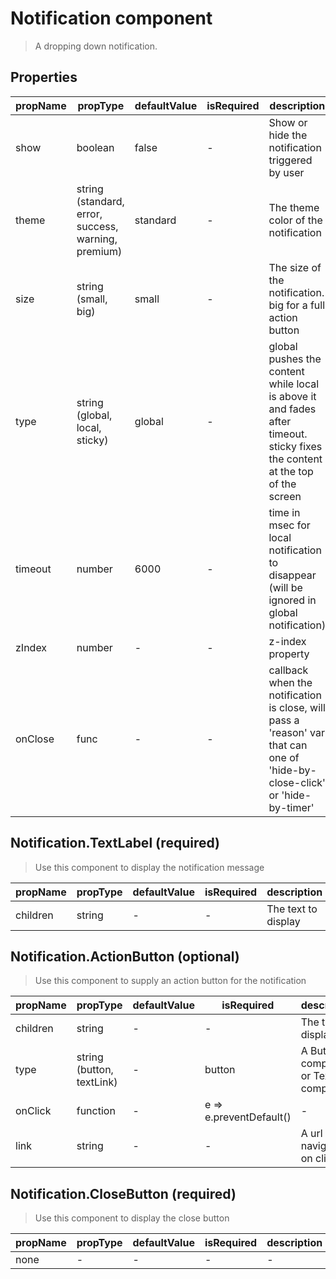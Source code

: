 # Notification component

> A dropping down notification.

## Properties

| propName | propType | defaultValue | isRequired | description |
|----------|----------|--------------|------------|-------------|
| show | boolean | false | - | Show or hide the notification triggered by user |
| theme | string (standard, error, success, warning, premium) | standard | - | The theme color of the notification |
| size | string (small, big) | small | - | The size of the notification. big for a full action button |
| type | string (global, local, sticky) | global | - | global pushes the content while local is above it and fades after timeout. sticky fixes the content at the top of the screen |
| timeout | number | 6000 | - | time in msec for local notification to disappear (will be ignored in global notification) |
| zIndex | number | - | - | z-index property |
| onClose | func | - | - | callback when the notification is close, will pass a 'reason' var that can one of 'hide-by-close-click' or 'hide-by-timer' |  

## Notification.TextLabel (required)
> Use this component to display the notification message

| propName | propType | defaultValue | isRequired | description |
|----------|----------|--------------|------------|-------------|
| children | string | - | - | The text to display |

## Notification.ActionButton (optional)
> Use this component to supply an action button for the notification

| propName | propType | defaultValue | isRequired | description |
|----------|----------|--------------|------------|-------------|
| children | string | - | - | The text to display |
| type | string (button, textLink) | - | button | A Button component or TextLink component |
| onClick | function | - | e => e.preventDefault() | - |
| link | string | - | - | A url to navigate to on click |

## Notification.CloseButton (required)
> Use this component to display the close button

| propName | propType | defaultValue | isRequired | description |
|----------|----------|--------------|------------|-------------|
| none | - | - | - | - |
